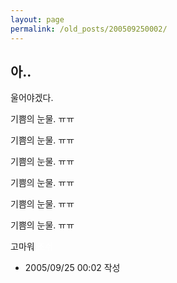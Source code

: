 ```yaml
---
layout: page
permalink: /old_posts/200509250002/
---
```


## 아..

울어야겠다.

기쁨의 눈물. ㅠㅠ

기쁨의 눈물. ㅠㅠ

기쁨의 눈물. ㅠㅠ

기쁨의 눈물. ㅠㅠ

기쁨의 눈물. ㅠㅠ

기쁨의 눈물. ㅠㅠ

고마워 <font color="#ffffff">조쉬</font>



- 2005/09/25 00:02 작성